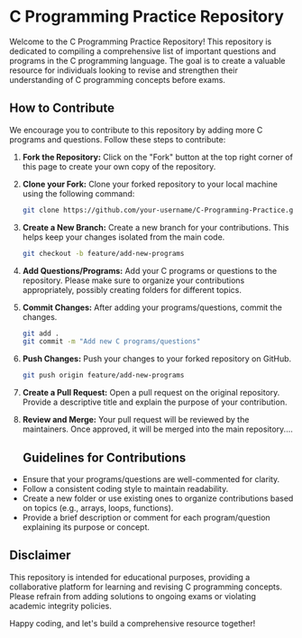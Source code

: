 # C Programming Practice Repository

Welcome to the C Programming Practice Repository! This repository is dedicated to compiling a comprehensive list of important questions and programs in the C programming language. The goal is to create a valuable resource for individuals looking to revise and strengthen their understanding of C programming concepts before exams.

## How to Contribute

We encourage you to contribute to this repository by adding more C programs and questions. Follow these steps to contribute:

1. **Fork the Repository:**
   Click on the "Fork" button at the top right corner of this page to create your own copy of the repository.

2. **Clone your Fork:**
   Clone your forked repository to your local machine using the following command:
   ```bash
   git clone https://github.com/your-username/C-Programming-Practice.git
   ```

3. **Create a New Branch:**
   Create a new branch for your contributions. This helps keep your changes isolated from the main code.
   ```bash
   git checkout -b feature/add-new-programs
   ```

4. **Add Questions/Programs:**
   Add your C programs or questions to the repository. Please make sure to organize your contributions appropriately, possibly creating folders for different topics.

5. **Commit Changes:**
   After adding your programs/questions, commit the changes.
   ```bash
   git add .
   git commit -m "Add new C programs/questions"
   ```

6. **Push Changes:**
   Push your changes to your forked repository on GitHub.
   ```bash
   git push origin feature/add-new-programs
   ```

7. **Create a Pull Request:**
   Open a pull request on the original repository. Provide a descriptive title and explain the purpose of your contribution.

8. **Review and Merge:**
   Your pull request will be reviewed by the maintainers. Once approved, it will be merged into the main repository....
   ## Guidelines for Contributions

- Ensure that your programs/questions are well-commented for clarity.
- Follow a consistent coding style to maintain readability.
- Create a new folder or use existing ones to organize contributions based on topics (e.g., arrays, loops, functions).
- Provide a brief description or comment for each program/question explaining its purpose or concept.

## Disclaimer

This repository is intended for educational purposes, providing a collaborative platform for learning and revising C programming concepts. Please refrain from adding solutions to ongoing exams or violating academic integrity policies.

Happy coding, and let's build a comprehensive resource together!
